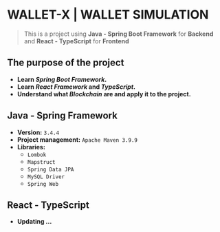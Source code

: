 # WALLET-X | WALLET SIMULATION
> This is a project using **Java - Spring Boot Framework** for **Backend** and **React - TypeScript** for **Frontend**
## The purpose of the project
- **Learn *Spring Boot Framework*.**
- **Learn *React Framework* and *TypeScript*.**
- **Understand what *Blockchain* are and apply it to the project.**
## Java - Spring Framework
- **Version:** `3.4.4`
- **Project management:** `Apache Maven 3.9.9`
- **Libraries:**
  - `Lombok`
  - `Mapstruct`
  - `Spring Data JPA`
  - `MySQL Driver`
  - `Spring Web`
## React - TypeScript
- **Updating ...**
